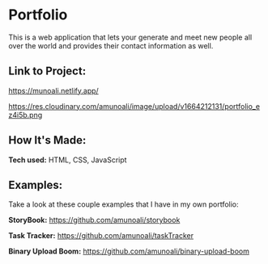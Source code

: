 
# Portfolio
This is a web application that lets your generate and meet new people all over the world and provides their contact information as well.

## Link to Project:
https://munoali.netlify.app/


https://res.cloudinary.com/amunoali/image/upload/v1664212131/portfolio_ez4i5b.png


## How It's Made:

**Tech used:** HTML, CSS, JavaScript



## Examples:
Take a look at these couple examples that I have in my own portfolio:

**StoryBook:** https://github.com/amunoali/storybook

**Task Tracker:** https://github.com/amunoali/taskTracker

**Binary Upload Boom:** https://github.com/amunoali/binary-upload-boom



